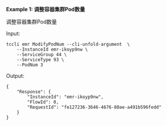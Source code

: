 **Example 1: 调整容器集群Pod数量**

调整容器集群Pod数量

Input: 

```
tccli emr ModifyPodNum --cli-unfold-argument  \
    --InstanceId emr-ikoyp9nw \
    --ServiceGroup 44 \
    --ServiceType 93 \
    --PodNum 3
```

Output: 
```
{
    "Response": {
        "InstanceId": "emr-ikoyp9nw",
        "FlowId": 0,
        "RequestId": "fe127236-3646-4676-80ae-a491b596fedd"
    }
}
```

